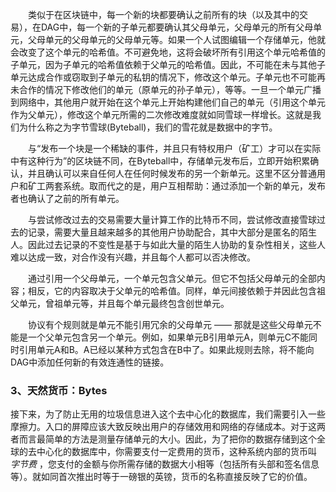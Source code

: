 &emsp;&emsp;类似于在区块链中，每一个新的块都要确认之前所有的块（以及其中的交易），在DAG中，每一个新的子单元都要确认其父母单元，父母单元的所有父母单元，父母单元的父母单元的父母单元等。如果一个人试图编辑一个存储单元，他就会改变了这个单元的哈希值。不可避免地，这将会破坏所有引用这个单元哈希值的子单元，因为子单元的哈希值依赖于父单元的哈希值。因此，不可能在未与其他子单元达成合作或窃取到子单元的私钥的情况下，修改这个单元。子单元也不可能再未合作的情况下修改他们的单元（原单元的孙子单元），等等。一旦一个单元广播到网络中，其他用户就开始在这个单元上开始构建他们自己的单元（引用这个单元作为父单元），修改这个单元所需的二次修改难度就如同雪球一样增长。这就是我们为什么称之为字节雪球(Byteball)，我们的雪花就是数据中的字节。

&emsp;&emsp;与“发布一个块是一个稀缺的事件，并且只有特权用户（矿工）才可以在实际中有这种行为”的区块链不同，在Byteball中，存储单元发布后，立即开始积累确认，并且确认可以来自任何人在任何时候发布的另一个新单元。这里不区分普通用户和矿工两套系统。取而代之的是，用户互相帮助：通过添加一个新的单元，发布者也确认了之前的所有单元。

&emsp;&emsp;与尝试修改过去的交易需要大量计算工作的比特币不同，尝试修改直接雪球过去的记录，需要大量且越来越多的其他用户协助配合，其中大部分是匿名的陌生人。因此过去记录的不变性是基于与如此大量的陌生人协助的复杂性相关，这些人难以达成一致，对合作没有兴趣，并且每个人都可以否决修改。

&emsp;&emsp;通过引用一个父母单元，一个单元包含父单元。但它不包括父母单元的全部内容；相反，它的内容取决于父单元的哈希值。同样，单元间接依赖于并因此包含祖父单元，曾祖单元等，并且每个单元最终包含创世单元。

&emsp;&emsp;协议有个规则就是单元不能引用冗余的父母单元 —— 那就是这些父母单元不能是一个父单元包含另一个单元。例如，如果单元B引用单元A，则单元C不能同时引用单元A和B。A已经以某种方式包含在B中了。如果此规则去除，将不能向DAG中添加任何新的有效连通性的链接。

### 3、天然货币：Bytes
接下来，为了防止无用的垃圾信息进入这个去中心化的数据库，我们需要引入一些摩擦力。入口的屏障应该大致反映出用户的存储效用和网络的存储成本。对于这两者而言最简单的方法是测量存储单元的大小。因此，为了把你的数据存储到这个全球的去中心化的数据库中，你需要支付一定费用的货币，这种系统内部的货币叫 *字节费* ，您支付的金额与你所需存储的数据大小相等（包括所有头部和签名信息等）。就如同首次推出时等于一磅银的英镑，货币的名称直接反映了它的价值。